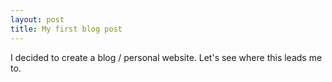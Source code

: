 ```yaml
---
layout: post
title: My first blog post
---
```


I decided to create a blog / personal website. Let's see where this leads me to.
